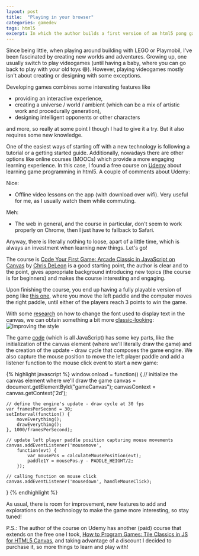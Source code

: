 ```yaml
---
layout: post
title:  "Playing in your browser"
categories: gamedev
tags: html5
excerpt: In which the author builds a first version of an html5 pong game
---
```


Since being little, when playing around building with LEGO or Playmobil, I've been fascinated by creating new worlds and adventures. Growing up, one usually switch to play videogames (until having a baby, where you can go back to play with your old toys :smile:). However, playing videogames mostly isn't about creating or designing with some exceptions.

Developing games combines some interesting features like 

- providing an interactive experience, 
- creating a universe / world / ambient (which can be a mix of artistic work and procedurally generation), 
- designing intelligent opponents or other characters 

and more, so really at some point I though I had to give it a try. But it also requires some new knowledge.

One of the easiest ways of starting off with a new technology is following a tutorial or a getting started guide. Additionally, nowadays there are other options like online courses (MOOCs) which provide a more engaging learning experience. In this case, I found a free course on [Udemy](https://www.udemy.com) about learning game programming in html5. A couple of comments about Udemy:

Nice:

- Offline video lessons on the app (with download over wifi). Very useful for me, as I usually watch them while commuting. 

Meh:

- The web in general, and the course in particular, don't seem to work properly on Chrome, then I just have to fallback to Safari. 

Anyway, there is literally nothing to loose, apart of a little time, which is always an investment when learning new things. Let's go!

The course is [Code Your First Game: Arcade Classic in JavaScript on Canvas](https://www.udemy.com/code-your-first-game/learn/) by [Chris DeLeon](http://gamkedo.com) is a good starting point, the author is clear and to the point, gives appropriate background introducing new topics (the course is for beginners) and makes the course interesting and engaging.

Upon finishing the course, you end up having a fully playable version of pong like [this one](/uploads/playing-in-your-browser/original-tennis.html), where you move the left paddle and the computer moves the right paddle, until either of the players reach 3 points to win the game.

With some [research](https://developer.mozilla.org/en-US/docs/Web/API/Canvas_API/Tutorial/Drawing_text) on how to change the font used to display text in the canvas, we can obtain something a bit more [classic-looking](/uploads/playing-in-your-browser/styled-tennis.html):
![Improving the style](/uploads/playing-in-your-browser/tennis.png)

The game [code](https://github.com/msonsona/html5-games/blob/master/tennis.html) (which is all JavaScript) has some key parts, like the initialization of the canvas element (where we'll literally draw the game) and the creation of the update - draw cycle that composes the game engine. We also capture the mouse position to move the left player paddle and add a listener function to the mouse click event to start a new game:

{% highlight javascript %}
window.onload = function() {
    // initialize the canvas element where we'll draw the game
    canvas = document.getElementById("gameCanvas");
    canvasContext = canvas.getContext('2d');
    
    // define the engine's update - draw cycle at 30 fps
    var framesPerSecond = 30;
    setInterval(function() {
        moveEverything();
        drawEverything();
    }, 1000/framesPerSecond);
    
    // update left player paddle position capturing mouse movements
    canvas.addEventListener('mousemove', 
        function(evt) {
            var mousePos = calculateMousePosition(evt);
            paddle1Y = mousePos.y - PADDLE_HEIGHT/2;
        });
    
    // calling function on mouse click
    canvas.addEventListener('mousedown', handleMouseClick);
}
{% endhighlight %}

As usual, there is room for improvement, new features to add and explorations on the technology to make the game more interesting, so stay tuned!

P.S.: The author of the course on Udemy has another (paid) course that extends on the free one I took, [How to Program Games: Tile Classics in JS for HTML5 Canvas](https://www.udemy.com/how-to-program-games/learn/), and taking advantage of a discount I decided to purchase it, so more things to learn and play with!